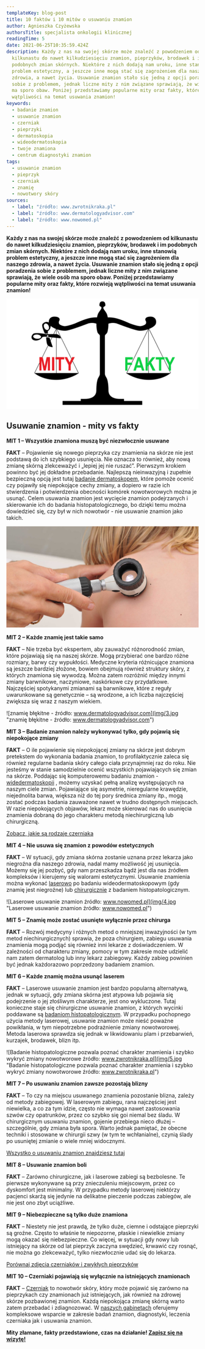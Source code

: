 ```yaml
---
templateKey: blog-post
title: 10 faktów i 10 mitów o usuwaniu znamion
author: Agnieszka Czyżewska
authorsTitle: specjalista onkologii klinicznej
readingTime: 5
date: 2021-06-25T10:35:59.424Z
description: Każdy z nas na swojej skórze może znaleźć z powodzeniem od
  kilkunastu do nawet kilkudziesięciu znamion, pieprzyków, brodawek i im
  podobnych zmian skórnych. Niektóre z nich dodają nam uroku, inne stanowią
  problem estetyczny, a jeszcze inne mogą stać się zagrożeniem dla naszego
  zdrowia, a nawet życia. Usuwanie znamion stało się jedną z opcji poradzenia
  sobie z problemem, jednak liczne mity z nim związane sprawiają, że wiele osób
  ma sporo obaw. Poniżej przedstawiamy popularne mity oraz fakty, które rozwieją
  wątpliwości na temat usuwania znamion!
keywords:
  - badanie znamion
  - usuwanie znamion
  - czerniak
  - pieprzyki
  - dermatoskopia
  - wideodermatoskopia
  - twoje znamiona
  - centrum diagnostyki znamion
tags:
  - usuwanie znamion
  - pieprzyk
  - czerniak
  - znamię
  - nowotwory skóry
sources:
  - label: "źródło: www.zwrotnikraka.pl"
  - label: "źródło: www.dermatologyadvisor.com"
  - label: "źródło: www.nowomed.pl"
---
```

**Każdy z nas na swojej skórze może znaleźć z powodzeniem od kilkunastu do nawet kilkudziesięciu znamion, pieprzyków, brodawek i im podobnych zmian skórnych. Niektóre z nich dodają nam uroku, inne stanowią problem estetyczny, a jeszcze inne mogą stać się zagrożeniem dla naszego zdrowia, a nawet życia. Usuwanie znamion stało się jedną z opcji poradzenia sobie z problemem, jednak liczne mity z nim związane sprawiają, że wiele osób ma sporo obaw. Poniżej przedstawiamy popularne mity oraz fakty, które rozwieją wątpliwości na temat usuwania znamion!**

![Usuwanie znamion - mity vs fakty](img/1.jpg)

## **Usuwanie znamion - mity vs fakty**

**MIT 1 – Wszystkie znamiona muszą być niezwłocznie usuwane**

**FAKT** – Pojawienie się nowego pieprzyka czy znamienia na skórze nie jest podstawą do ich szybkiego usunięcia. Nie oznacza to również, aby nową zmianę skórną zlekceważyć i „lepiej jej nie ruszać”. Pierwszym krokiem powinno być jej dokładne przebadanie. Najlepszą nieinwazyjną i zupełnie bezpieczną opcją jest tutaj [badanie dermatoskopem](https://twojeznamiona.pl/dermatoskopia-badanie-znamion), które pomoże ocenić czy pojawiły się niepokojące cechy zmiany, a dopiero w razie ich stwierdzenia i potwierdzenia obecności komórek nowotworowych można je usunąć. Celem usuwania znamion jest wycięcie znamion podejrzanych i skierowanie ich do badania histopatologicznego, bo dzięki temu można dowiedzieć się, czy był w nich nowotwór - nie usuwanie znamion jako takich.

![Badanie znamion dermatoskopem ręcznym](img/2.jpg "Badanie znamion dermatoskopem ręcznym")

**MIT 2 – Każde znamię jest takie samo**

**FAKT** – Nie trzeba być ekspertem, aby zauważyć różnorodność zmian, które pojawiają się na naszej skórze. Mogą przybierać one bardzo różne rozmiary, barwy czy wypukłości. Medyczne kryteria różnicujące znamiona są jeszcze bardziej złożone, bowiem obejmują również struktury skóry, z których znamiona się wywodzą. Można zatem rozróżnić między innymi zmiany barwnikowe, naczyniowe, naskórkowe czy przydatkowe. Najczęściej spotykanymi zmianami są barwnikowe, które z reguły uwarunkowane są genetycznie – są wrodzone, a ich liczba najczęściej zwiększa się wraz z naszym wiekiem.

![znamię błękitne - źródło: www.dermatologyadvisor.com](img/3.jpg "znamię błękitne - źródło: www.dermatologyadvisor.com")

**MIT 3 – Badanie znamion należy wykonywać tylko, gdy pojawią się niepokojące zmiany**

**FAKT** – O ile pojawienie się niepokojącej zmiany na skórze jest dobrym pretekstem do wykonania badania znamion, to profilaktycznie zaleca się również regularne badania skóry całego ciała przynajmniej raz do roku. Nie jesteśmy w stanie samodzielnie ocenić wszystkich pojawiających się zmian na skórze. Poddając się komputerowemu badaniu znamion - [widedermatoskopii](https://twojeznamiona.pl/wideodermatoskopia-komputerowe-badanie-znamion) , możemy uzyskać pełną analizę występujących na naszym ciele zmian. Pojawiające się asymetrie, nieregularne krawędzie, niejednolita barwa, większa niż do tej pory średnica zmiany itp., mogą zostać podczas badania zauważone nawet w trudno dostępnych miejscach. W razie niepokojących objawów, lekarz może skierować nas do usunięcia znamienia dobraną do jego charakteru metodą niechirurgiczną lub chirurgiczną.

[Zobacz, jakie są rodzaje czerniaka](https://twojeznamiona.pl/czerniak/rodzaje-czerniaka-zdjecia)

**MIT 4 – Nie usuwa się znamion z powodów estetycznych**

**FAKT** – W sytuacji, gdy zmiana skórna zostanie uznana przez lekarza jako niegroźna dla naszego zdrowia, nadal mamy możliwość jej usunięcia. Możemy się jej pozbyć, gdy nam przeszkadza bądź jest dla nas źródłem kompleksów i kierujemy się walorami estetycznymi. Usuwanie znamienia można wykonać [laserowo](https://twojeznamiona.pl/laserowe-usuwanie-znamion) po badaniu wideodermatoskopowym (gdy znamię jest niegroźne) lub [chirurgicznie](https://twojeznamiona.pl/chirurgiczne-usuwanie-znamion) z badaniem histopatologicznym.

![Laserowe usuwanie znamion źródło: www.nowomed.pl](img/4.jpg "Laserowe usuwanie znamion źródło: www.nowomed.pl")

**MIT 5 – Znamię może zostać usunięte wyłącznie przez chirurga**

**FAKT** – Rozwój medycyny i różnych metod o mniejszej inwazyjności (w tym metod niechirurgicznych) sprawia, że poza chirurgiem, zabiegu usuwania znamienia mogą podjąć się również inni lekarze z doświadczeniem. W zależności od charakteru zmiany, pomocy w tym zakresie może udzielić nam zatem dermatolog lub inny lekarz zabiegowy. Każdy zabieg powinien być jednak każdorazowo poprzedzony badaniem znamion.

**MIT 6 – Każde znamię można usunąć laserem**

**FAKT** – Laserowe usuwanie znamion jest bardzo popularną alternatywą, jednak w sytuacji, gdy zmiana skórna jest atypowa lub pojawia się podejrzenie o jej złośliwym charakterze, jest ono wykluczone. Tutaj konieczne staje się chirurgiczne usuwanie znamion, z których wycinki poddawane są [badaniom histopatologicznym](https://twojeznamiona.pl/chirurgiczne-usuwanie-znamion#histopatologia). W przypadku pochopnego użycia metody laserowej, usuwanie znamion może nieść poważne powikłania, w tym niepotrzebne podrażnienie zmiany nowotworowej. Metoda laserowa sprawdza się jednak w likwidowaniu plam i przebarwień, kurzajek, brodawek, blizn itp.

![Badanie histopatologiczne pozwala poznać charakter znamienia i szybko wykryć zmiany nowotworowe źródło: www.zwrotnikraka.pl](img/5.jpg "Badanie histopatologiczne pozwala poznać charakter znamienia i szybko wykryć zmiany nowotworowe źródło: www.zwrotnikraka.pl")

**MIT 7 – Po usuwaniu znamion zawsze pozostają blizny**

**FAKT** – To czy na miejscu usuwanego znamienia pozostanie blizna, zależy od metody zabiegowej. W laserowym zabiegu, rana najczęściej jest niewielka, a co za tym idzie, często nie wymaga nawet zastosowania szwów czy opatrunków, przez co szybko się goi niemal bez śladu. W chirurgicznym usuwaniu znamion, gojenie przebiega nieco dłużej – szczególnie, gdy zmiana była spora. Warto jednak pamiętać, że obecne techniki i stosowane w chirurgii szwy (w tym te wchłanialne), czynią ślady po usuniętej zmianie o wiele mniej widocznymi.

[Wszystko o usuwaniu znamion znajdziesz tutaj](https://twojeznamiona.pl/chirurgiczne-usuwanie-znamion)

**MIT 8 – Usuwanie znamion boli**

**FAKT** – Zarówno chirurgiczne, jak i laserowe zabiegi są bezbolesne. Te pierwsze wykonywane są przy znieczuleniu miejscowym, przez co dyskomfort jest minimalny. W przypadku metody laserowej niektórzy pacjenci skarżą się jedynie na delikatne pieczenie podczas zabiegów, ale nie jest ono zbyt uciążliwe.

**MIT 9 – Niebezpieczne są tylko duże znamiona**

**FAKT** – Niestety nie jest prawdą, że tylko duże, ciemne i odstające pieprzyki są groźne. Często to właśnie te niepozorne, płaskie i niewielkie zmiany mogą okazać się niebezpieczne. Co więcej, w sytuacji gdy nowy lub istniejący na skórze od lat pieprzyk zaczyna swędzieć, krwawić czy rosnąć, nie można go zlekceważyć, tylko niezwłocznie udać się do lekarza.

[Porównaj zdjęcia czerniaków i zwykłych pieprzyków](https://twojeznamiona.pl/blog/jak-odroznic-zwykly-pieprzyk-od-typowego-czerniaka-zdjecia)

**MIT 10 – Czerniaki pojawiają się wyłącznie na istniejących znamionach**

**FAKT** – [Czerniak](https://twojeznamiona.pl/czerniak) to nowotwór skóry, który może pojawić się zarówno na pieprzykach czy znamionach już istniejących, jak również na zdrowej skórze pozbawionej znamion. Każdą niepokojąca zmianę skórną warto zatem przebadać i zdiagnozować. W [naszych gabinetach](https://twojeznamiona.pl/kontakt) oferujemy kompleksowe wsparcie w zakresie badań znamion, diagnostyki, leczenia czerniaka jak i usuwania znamion.

**Mity złamane, fakty przedstawione, czas na działanie! [Zapisz się na wizytę!](https://twojeznamiona.pl/kontakt)**